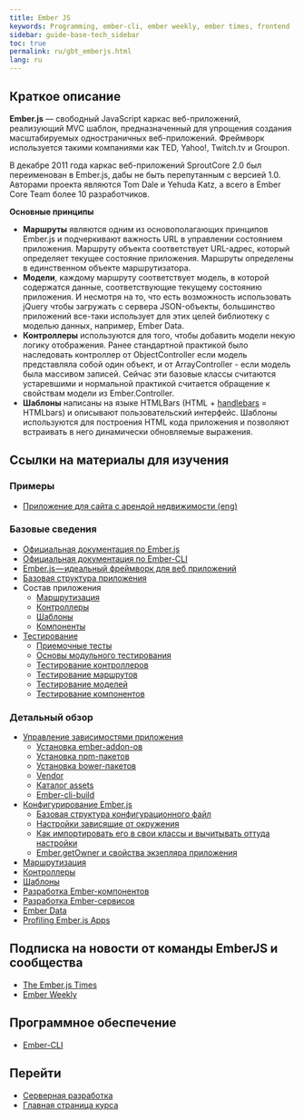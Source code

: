```yaml
---
title: Ember JS
keywords: Programming, ember-cli, ember weekly, ember times, frontend
sidebar: guide-base-tech_sidebar
toc: true
permalink: ru/gbt_emberjs.html
lang: ru
---
```


## Краткое описание

**Ember.js** — свободный JavaScript каркас веб-приложений, реализующий MVC шаблон, предназначенный для упрощения создания масштабируемых одностраничных веб-приложений. Фреймворк используется такими компаниями как TED, Yahoo!, Twitch.tv и Groupon.

В декабре 2011 года каркас веб-приложений SproutCore 2.0 был переименован в Ember.js, дабы не быть перепутанным с версией 1.0. Авторами проекта являются Tom Dale и Yehuda Katz, а всего в Ember Core Team более 10 разработчиков.

**Основные принципы**
* **Маршруты** являются одним из основополагающих принципов Ember.js и подчеркивают важность URL в управлении состоянием приложения. Маршруту объекта соответствует URL-адрес, который определяет текущее состояние приложения. Маршруты определены в единственном объекте маршрутизатора.
* **Модели**, каждому маршруту соответствует модель, в которой содержатся данные, соответствующие текущему состоянию приложения. И несмотря на то, что есть возможность использовать jQuery чтобы загружать с сервера JSON-объекты, большинство приложений все-таки использует для этих целей библиотеку с моделью данных, например, Ember Data.
* **Контроллеры** используются для того, чтобы добавить модели некую логику отображения. Ранее стандартной практикой было наследовать контроллер от ObjectController если модель представляла собой один объект, и от ArrayController - если модель была массивом записей. Сейчас эти базовые классы считаются устаревшими и нормальной практикой считается обращение к свойствам модели из Ember.Controller.
* **Шаблоны** написаны на языке HTMLBars (HTML + [handlebars](http://handlebarsjs.com/) = HTMLbars) и описывают пользовательский интерфейс. Шаблоны используются для построения HTML кода приложения и позволяют встраивать в него динамически обновляемые выражения.

##  Ссылки на материалы для изучения

### Примеры

* [Приложение для сайта с арендой недвижимости (eng)](https://guides.emberjs.com/v2.16.0/tutorial/ember-cli/)

### Базовые сведения

* [Официальная документация по Ember.js](https://guides.emberjs.com/v2.16.0/)
* [Официальная документация по Ember-CLI](https://ember-cli.com/user-guide/)
* [Ember.js — идеальный фреймворк для веб приложений](https://medium.com/devschacht/graham-cox-ember-the-perfect-framework-for-web-applications-970e817ded98)
* [Базовая структура приложения](https://guides.emberjs.com/release/getting-started/core-concepts/)
* Состав приложения
    * [Маршрутизация](https://guides.emberjs.com/release/routing/)
    * [Контроллеры](https://guides.emberjs.com/release/controllers/)
    * [Шаблоны](https://guides.emberjs.com/release/templates/handlebars-basics/)
    * [Компоненты](https://guides.emberjs.com/release/components/defining-a-component/)
* [Тестирование](https://guides.emberjs.com/release/testing/)
    * [Приемочные тесты](https://guides.emberjs.com/release/testing/acceptance/)
    * [Основы модульного тестирования](https://guides.emberjs.com/release/testing/unit-testing-basics/)
    * [Тестирование контроллеров](https://guides.emberjs.com/release/testing/testing-controllers/)
    * [Тестирование маршрутов](https://guides.emberjs.com/release/testing/testing-routes/)
    * [Тестирование моделей](https://guides.emberjs.com/release/testing/testing-models/)
    * [Тестирование компонентов](https://guides.emberjs.com/release/testing/testing-components/)

### Детальный обзор

* [Управление зависимостями приложения](https://guides.emberjs.com/release/addons-and-dependencies/managing-dependencies/)
    * [Установка ember-addon-ов](gbt_embaddon.html)
    * [Установка npm-пакетов](gbt_embnpm.html)
    * [Установка bower-пакетов](gbt_embbower.html)
    * [Vendor](gbt_embvendor.html)
    * [Каталог assets](gbt_embassets.html)
    * [Ember-cli-build](gbt_embclibuild.html)
* [Конфигурирование Ember.js](https://guides.emberjs.com/release/configuring-ember/configuring-your-app/)
    * [Базовая структура конфигурационного файл](gbt_embbaseconf.html)
    * [Настройки зависящие от окружения](gbt_embsetting.html)
    * [Как импортировать его в свои классы  и вычитывать оттуда настройки](gbt_embiosetting.html)
    * [Ember.getOwner и свойства экзепляра приложения](gbt_embgetowner.html)
* [Маршрутизация](gbt_embrout.html)
* [Контроллеры](gbt_embcontr.html)
* [Шаблоны](gbt_embtemp.html)
* [Разработка Ember-компонентов](gbt_devcomp.html)
* [Разработка Ember-сервисов](gbt_devservic.html)
* [Ember Data](gbt_emddata.html)
* [Profiling Ember.js Apps](https://speakerdeck.com/selvagsz/profiling-emberjs-apps)

## Подписка на новости от команды EmberJS и сообщества

* [The Ember.js Times](https://the-emberjs-times.ongoodbits.com/)
* [Ember Weekly](http://www.emberweekly.com/)

## Программное обеспечение

* [Ember-CLI](https://guides.emberjs.com/v2.16.0/getting-started/quick-start/)

## Перейти

* [Серверная разработка](gbt_backend.html)
* [Главная страница курса](gbt_landing-page.html)
